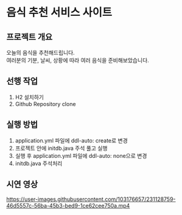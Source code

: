 # 음식 추천 서비스 사이트

## 프로젝트 개요
오늘의 음식을 추천해드립니다.</br>
여러분의 기분, 날씨, 상황에 따라 여러 음식을 준비해보았습니다.</br>


## 선행 작업
1. H2 설치하기
2. Github Repository clone

## 실행 방법
1. application.yml 파일에 ddl-auto: create로 변경
2. 프로젝트 안에 initdb.java 주석 풀고 실행
3. 실행 후 application.yml 파일에 ddl-auto: none으로 변경
4. initdb.java 주석처리

## 시연 영상
https://user-images.githubusercontent.com/103176657/231128759-46d5557c-56ba-45b3-bed9-1ce62cee750a.mp4

